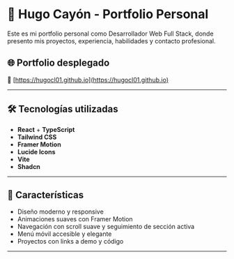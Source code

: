 # 💼 Hugo Cayón - Portfolio Personal

Este es mi portfolio personal como Desarrollador Web Full Stack, donde presento mis proyectos, experiencia, habilidades y contacto profesional.

## 🌐 Portfolio desplegado

🔗 [https://hugocl01.github.io](https://hugocl01.github.io)

---

## 🛠️ Tecnologías utilizadas

- **React** + **TypeScript**
- **Tailwind CSS**
- **Framer Motion**
- **Lucide Icons**
- **Vite**
- **Shadcn**

---

## 🚀 Características

- Diseño moderno y responsive
- Animaciones suaves con Framer Motion
- Navegación con scroll suave y seguimiento de sección activa
- Menú móvil accesible y elegante
- Proyectos con links a demo y código

---
